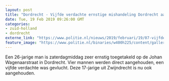 ```yaml
---
layout: post
title: "Dordrecht - Vijfde verdachte ernstige mishandeling Dordrecht aangehouden"
date: Tue, 19 Feb 2019 09:26:00 GMT
categories: 
- zuid-holland 
- dordrecht 
externe_link: "https://www.politie.nl/nieuws/2019/februari/19/07-vijfde-verdachte-ernstige-mishandeling-dordrecht-aangehouden.html"
feature_image: "https://www.politie.nl/binaries/w400h225/content/gallery/politie/stockfotos/infra-en-voertuigen/agent-naast-auto-van-bovenaf-gezien.jpg"
---
```


Een 26-jarige man is zaterdagmiddag zeer ernstig toegetakeld op de Johan Wagenaarstraat in Dordrecht. Vier mannen werden direct aangehouden, een vijfde verdachte was gevlucht. Deze 17-jarige uit Zwijndrecht is nu ook aangehouden.
